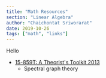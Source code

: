 ```yaml
---
title: "Math Resources"
section: "Linear Algebra"
author: "Chaichontat Sriworarat"
date: 2019-10-26
tags: ["math", "links"]
---
```


Hello
* [15-859T: A Theorist's Toolkit 2013](http://www.cs.cmu.edu/~odonnell/toolkit13/)
  * Spectral graph theory
